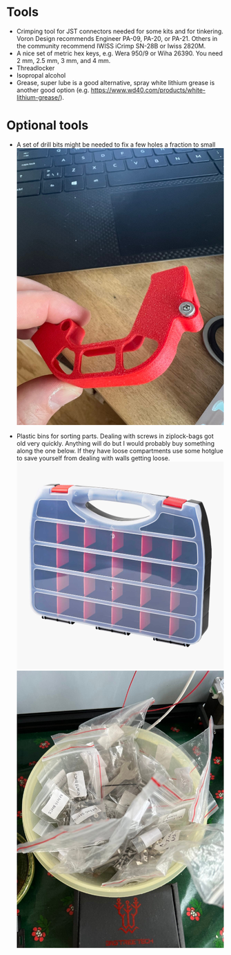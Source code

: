 # Tools

* Crimping tool for JST connectors needed for some kits and for tinkering. Voron Design recommends Engineer
PA-09, PA-20, or PA-21.  Others in the community recommend IWISS iCrimp
SN-28B or Iwiss 2820M.
* A nice set of metric hex keys, e.g. Wera 950/9 or Wiha 26390.  You need 2 mm, 2.5 mm, 3 mm, and 4 mm.
* Threadlocker
* Isopropal alcohol
* Grease, super lube is a good alternative, spray white lithium grease is another good option (e.g. <https://www.wd40.com/products/white-lithium-grease/>).


# Optional tools

* A set of drill bits might be needed to fix a few holes a fraction to small
  ![](/images/tolarance_too_small.jpeg)

* Plastic bins for sorting parts. Dealing with screws in ziplock-bags got
old very quickly. Anything will do but I would probably buy something
along the one below. If they have loose compartments use some hotglue
to save yourself from dealing with walls getting loose.
![](/images/sortment_box.jpg)
![](/images/screws_in_bags.jpeg)
